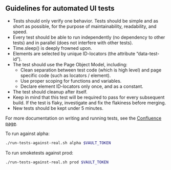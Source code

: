 ## Guidelines for automated UI tests

* Tests should only verify one behavior. Tests should be simple and as short as possible, for the purpose of maintainability, readability, and speed.
* Every test should be able to run independently (no dependency to other tests) and in parallel (does not interfere with other tests).
* Time.sleep() is deeply frowned upon.
* Elements are selected by unique ID-locators (the attribute “data-test-id”).
* The test should use the Page Object Model, including:
    * Clean separation between test code (which is high level) and page specific code (such as locators / element).
    * Use proper scoping for functions and variables.
    * Declare element ID-locators only once, and as a constant.
* The test should cleanup after itself.
* Keep in mind that this test will be required to pass for every subsequent build. If the test is flaky, investigate and fix the flakiness before merging.
* New tests should be kept under 5 minutes.

For more documentation on writing and running tests, see the [Confluence page](https://broadinstitute.atlassian.net/wiki/spaces/GAWB/pages/116428999/Creating+and+running+Automated+Tests). 

To run against alpha:

```bash
./run-tests-against-real.sh alpha $VAULT_TOKEN
```

To run smoketests against prod:

```bash
./run-tests-against-real.sh prod $VAULT_TOKEN
```